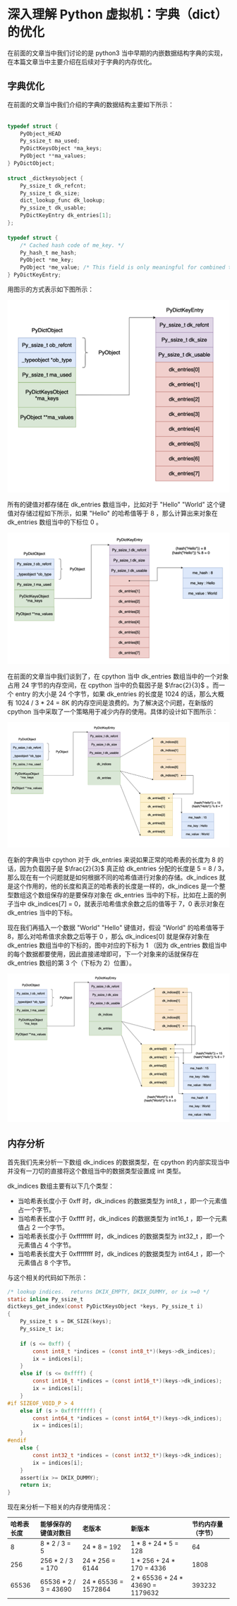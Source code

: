 # 深入理解 Python 虚拟机：字典（dict）的优化

在前面的文章当中我们讨论的是 python3 当中早期的内嵌数据结构字典的实现，在本篇文章当中主要介绍在后续对于字典的内存优化。

## 字典优化

在前面的文章当中我们介绍的字典的数据结构主要如下所示：

```c

typedef struct {
    PyObject_HEAD
    Py_ssize_t ma_used;
    PyDictKeysObject *ma_keys;
    PyObject **ma_values;
} PyDictObject;

struct _dictkeysobject {
    Py_ssize_t dk_refcnt;
    Py_ssize_t dk_size;
    dict_lookup_func dk_lookup;
    Py_ssize_t dk_usable;
    PyDictKeyEntry dk_entries[1];
};

typedef struct {
    /* Cached hash code of me_key. */
    Py_hash_t me_hash;
    PyObject *me_key;
    PyObject *me_value; /* This field is only meaningful for combined tables */
} PyDictKeyEntry;
```

用图示的方式表示如下图所示：

![31-bytes](../images/31-bytes.png)

所有的键值对都存储在 dk_entries 数组当中，比如对于 "Hello" "World" 这个键值对存储过程如下所示，如果 "Hello" 的哈希值等于 8 ，那么计算出来对象在 dk_entries 数组当中的下标位 0 。

![32-dict](../images/32-dict.png)

在前面的文章当中我们谈到了，在 cpython 当中 dk_entries 数组当中的一个对象占用 24 字节的内存空间，在 cpython 当中的负载因子是 $\frac{2}{3}$ 。而一个 entry 的大小是 24 个字节，如果 dk_entries 的长度是 1024 的话，那么大概有 1024  / 3 * 24 = 8K 的内存空间是浪费的。为了解决这个问题，在新版的 cpython 当中采取了一个策略用于减少内存的使用。具体的设计如下图所示：

![33-dict](../images/33-dict.png)

在新的字典当中 cpython 对于 dk_entries 来说如果正常的哈希表的长度为 8 的话，因为负载因子是 $\frac{2}{3}$ 真正给 dk_entries 分配的长度是 5 = 8 / 3，那么现在有一个问题就是如何根据不同的哈希值进行对象的存储。dk_indices 就是这个作用的，他的长度和真正的哈希表的长度是一样的，dk_indices 是一个整型数组这个数组保存的是要保存对象在 dk_entries 当中的下标，比如在上面的例子当中 dk_indices[7] = 0，就表示哈希值求余数之后的值等于 7，0 表示对象在 dk_entries 当中的下标。

现在我们再插入一个数据 "World" "Hello" 键值对，假设 "World" 的哈希值等于 8，那么对哈希值求余数之后等于 0 ，那么 dk_indices[0] 就是保存对象在 dk_entries 数组当中的下标的，图中对应的下标为 1 （因为 dk_entries 数组当中的每个数据都要使用，因此直接递增即可，下一个对象来的话就保存在 dk_entries 数组的第 3 个（下标为 2）位置）。



![33-dict](../images/34-dict.png)

## 内存分析

首先我们先来分析一下数组 dk_indices 的数据类型，在 cpython 的内部实现当中并没有一刀切的直接将这个数组当中的数据类型设置成 int 类型。

dk_indices 数组主要有以下几个类型：

- 当哈希表长度小于 0xff 时，dk_indices 的数据类型为 int8_t ，即一个元素值占一个字节。
- 当哈希表长度小于 0xffff 时，dk_indices 的数据类型为 int16_t ，即一个元素值占 2 一个字节。
- 当哈希表长度小于 0xffffffff 时，dk_indices 的数据类型为 int32_t ，即一个元素值占 4 个字节。
- 当哈希表长度大于 0xffffffff 时，dk_indices 的数据类型为 int64_t ，即一个元素值占 8 个字节。

与这个相关的代码如下所示：

```c
/* lookup indices.  returns DKIX_EMPTY, DKIX_DUMMY, or ix >=0 */
static inline Py_ssize_t
dictkeys_get_index(const PyDictKeysObject *keys, Py_ssize_t i)
{
    Py_ssize_t s = DK_SIZE(keys);
    Py_ssize_t ix;

    if (s <= 0xff) {
        const int8_t *indices = (const int8_t*)(keys->dk_indices);
        ix = indices[i];
    }
    else if (s <= 0xffff) {
        const int16_t *indices = (const int16_t*)(keys->dk_indices);
        ix = indices[i];
    }
#if SIZEOF_VOID_P > 4
    else if (s > 0xffffffff) {
        const int64_t *indices = (const int64_t*)(keys->dk_indices);
        ix = indices[i];
    }
#endif
    else {
        const int32_t *indices = (const int32_t*)(keys->dk_indices);
        ix = indices[i];
    }
    assert(ix >= DKIX_DUMMY);
    return ix;
}
```

现在来分析一下相关的内存使用情况：

| **哈希表长度** | 能够保存的键值对数目  | **老版本**           | **新版本**                       | **节约内存量（字节）** |
| :------------- | :-------------------- | :------------------- | :------------------------------- | :--------------------- |
| 8              | 8 * 2 / 3 = 5         | 24 * 8 = 192         | 1 * 8 + 24 * 5 = 128             | 64                     |
| 256            | 256 * 2 / 3 = 170     | 24 * 256 = 6144      | 1 * 256 + 24 * 170 = 4336        | 1808                   |
| 65536          | 65536 * 2 / 3 = 43690 | 24 * 65536 = 1572864 | 2 * 65536 + 24 * 43690 = 1179632 | 393232                 |

